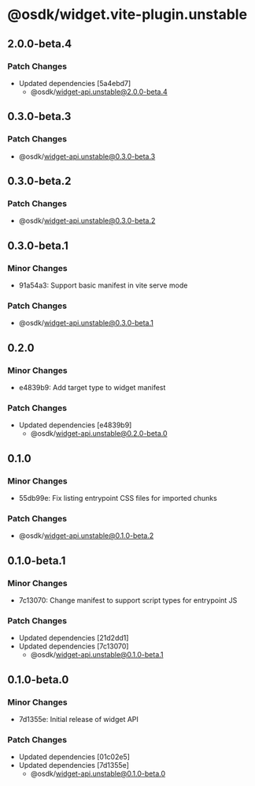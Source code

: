 # @osdk/widget.vite-plugin.unstable

## 2.0.0-beta.4

### Patch Changes

- Updated dependencies [5a4ebd7]
  - @osdk/widget-api.unstable@2.0.0-beta.4

## 0.3.0-beta.3

### Patch Changes

- @osdk/widget-api.unstable@0.3.0-beta.3

## 0.3.0-beta.2

### Patch Changes

- @osdk/widget-api.unstable@0.3.0-beta.2

## 0.3.0-beta.1

### Minor Changes

- 91a54a3: Support basic manifest in vite serve mode

### Patch Changes

- @osdk/widget-api.unstable@0.3.0-beta.1

## 0.2.0

### Minor Changes

- e4839b9: Add target type to widget manifest

### Patch Changes

- Updated dependencies [e4839b9]
  - @osdk/widget-api.unstable@0.2.0-beta.0

## 0.1.0

### Minor Changes

- 55db99e: Fix listing entrypoint CSS files for imported chunks

### Patch Changes

- @osdk/widget-api.unstable@0.1.0-beta.2

## 0.1.0-beta.1

### Minor Changes

- 7c13070: Change manifest to support script types for entrypoint JS

### Patch Changes

- Updated dependencies [21d2dd1]
- Updated dependencies [7c13070]
  - @osdk/widget-api.unstable@0.1.0-beta.1

## 0.1.0-beta.0

### Minor Changes

- 7d1355e: Initial release of widget API

### Patch Changes

- Updated dependencies [01c02e5]
- Updated dependencies [7d1355e]
  - @osdk/widget-api.unstable@0.1.0-beta.0
